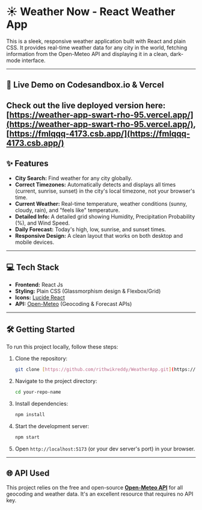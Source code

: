 # ☀️ Weather Now - React Weather App

This is a sleek, responsive weather application built with React and plain CSS. It provides real-time weather data for any city in the world, fetching information from the Open-Meteo API and displaying it in a clean, dark-mode interface.

---

## 🚀 Live Demo on Codesandbox.io & Vercel

Check out the live deployed version here:
**[https://weather-app-swart-rho-95.vercel.app/](https://weather-app-swart-rho-95.vercel.app/)**,
**[https://fmlqqq-4173.csb.app/](https://fmlqqq-4173.csb.app/)**
---

## ✨ Features

* **City Search:** Find weather for any city globally.
* **Correct Timezones:** Automatically detects and displays all times (current, sunrise, sunset) in the city's local timezone, not your browser's time.
* **Current Weather:** Real-time temperature, weather conditions (sunny, cloudy, rain), and "feels like" temperature.
* **Detailed Info:** A detailed grid showing Humidity, Precipitation Probability (%), and Wind Speed.
* **Daily Forecast:** Today's high, low, sunrise, and sunset times.
* **Responsive Design:** A clean layout that works on both desktop and mobile devices.

---

## 💻 Tech Stack

* **Frontend:** React Js
* **Styling:** Plain CSS (Glassmorphism design & Flexbox/Grid)
* **Icons:** [Lucide React](https://lucide.dev/)
* **API:** [Open-Meteo](https://open-meteo.com/) (Geocoding & Forecast APIs)

---

## 🛠️ Getting Started

To run this project locally, follow these steps:

1.  Clone the repository:
    ```bash
    git clone [https://github.com/rithwikreddy/WeatherApp.git](https://github.com/rithwikreddy/WeatherApp.git)
    ```
2.  Navigate to the project directory:
    ```bash
    cd your-repo-name
    ```
3.  Install dependencies:
    ```bash
    npm install
    ```
4.  Start the development server:
    ```bash
    npm start
    ```
5.  Open `http://localhost:5173` (or your dev server's port) in your browser.

---

## 🌐 API Used

This project relies on the free and open-source **[Open-Meteo API](https://open-meteo.com/)** for all geocoding and weather data. It's an excellent resource that requires no API key.

